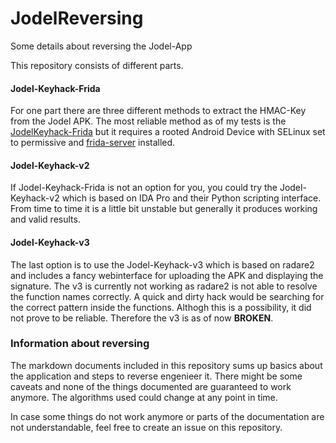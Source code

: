 # JodelReversing
Some details about reversing the Jodel-App

This repository consists of different parts. 

#### Jodel-Keyhack-Frida
For one part there are three different methods to extract the HMAC-Key from the Jodel APK. 
The most reliable method as of my tests is the [JodelKeyhack-Frida](https://github.com/JodelRaccoons/JodelReversing/tree/master/Jodel-Keyhack-Frida) but it requires a rooted Android Device with SELinux set to permissive and [frida-server](https://github.com/frida/frida/releases) installed.

#### Jodel-Keyhack-v2
If Jodel-Keyhack-Frida is not an option for you, you could try the Jodel-Keyhack-v2 which is based on IDA Pro and their Python scripting interface. 
From time to time it is a little bit unstable but generally it produces working and valid results.

#### Jodel-Keyhack-v3
The last option is to use the Jodel-Keyhack-v3 which is based on radare2 and includes a fancy webinterface for uploading the APK and displaying the signature. 
The v3 is currently not working as radare2 is not able to resolve the function names correctly. A quick and dirty hack would be searching for the correct pattern inside the functions. 
Althogh this is a possibility, it did not prove to be reliable. Therefore the v3 is as of now **BROKEN**.

### Information about reversing
The markdown documents included in this repository sums up basics about the application and steps to reverse engenieer it.
There might be some caveats and none of the things documented are guaranteed to work anymore. 
The algorithms used could change at any point in time.

In case some things do not work anymore or parts of the documentation are not understandable, feel free to create an issue on this repository.
